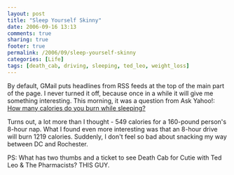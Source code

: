 ```yaml
---
layout: post
title: "Sleep Yourself Skinny"
date: 2006-09-16 13:13
comments: true
sharing: true
footer: true
permalink: /2006/09/sleep-yourself-skinny
categories: [Life]
tags: [death_cab, driving, sleeping, ted_leo, weight_loss]
---
```

By default, GMail puts headlines from RSS feeds at the top of the main part of the page.  I never turned it off, because once in a while it will give me something interesting.  This morning, it was a question from Ask Yahoo!: <a href="http://ask.yahoo.com/20060913.html">How many calories do you burn while sleeping?</a>

Turns out, a lot more than I thought - 549 calories for a 160-pound person's 8-hour nap.  What I found even more interesting was that an 8-hour drive will burn 1219 calories.  Suddenly, I don't feel so bad about snacking my way between DC and Rochester.

PS: What has two thumbs and a ticket to see Death Cab for Cutie with Ted Leo & The Pharmacists?  THIS GUY.
